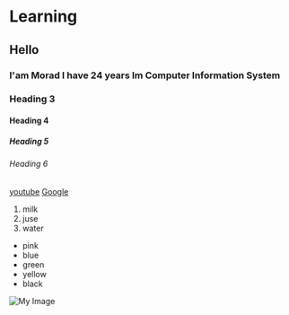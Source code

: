 # Learning

## Hello
### I'am Morad I have 24 years Im Computer Information System 
 
### Heading 3
#### Heading 4
##### Heading 5
###### Heading 6


   [youtube](www.youtube.com)
   [Google](www.google.com)
   
   1. milk
   2. juse
   3. water

  - pink
  - blue
  - green
  - yellow
  - black

 
  ![My Image](https://res.cloudinary.com/jerrick/image/upload/c_crop,fl_progressive,h_630,q_auto,w_1200/ahlwq2pqbmmknnwltnon.jpg)
  
   
  
  
